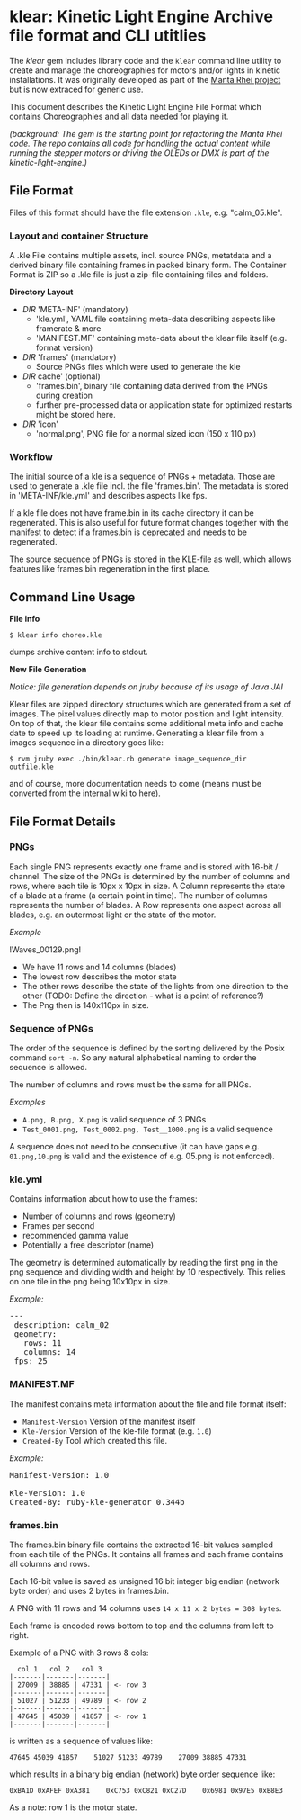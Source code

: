 # klear: Kinetic Light Engine Archive file format and CLI utitlies

The *klear* gem includes library code and the `klear` command line utility to
create and manage the choreographies for motors and/or lights in kinetic
installations. It was originally developed as part of the [Manta Rhei
project][1] but is now extraced for generic use.  

[1]: http://www.artcom.de/en/projects/project/detail/manta-rhei/

This document describes the Kinetic Light Engine File Format which contains
Choreographies and all data needed for playing it.

*(background: The gem is the starting point for refactoring the Manta Rhei
code. The repo contains all code for handling the actual content while running
the stepper motors or driving the OLEDs or DMX is part of the
kinetic-light-engine.)*

## File Format

Files of this format should have the file extension `.kle`, e.g.
"calm_05.kle".

### Layout and container Structure

A .kle File contains multiple assets, incl. source PNGs, metatdata and a
derived binary file containing frames in packed binary form. The Container
Format is ZIP so a .kle file is just a zip-file containing files and folders.

**Directory Layout**

+ *DIR* 'META-INF' (mandatory)
    + 'kle.yml', YAML file containing meta-data describing aspects like framerate & more
    + 'MANIFEST.MF' containing meta-data about the klear file itself (e.g.
      format version)
+ *DIR* 'frames' (mandatory)
    + Source PNGs files which were used to generate the kle
+ *DIR* cache' (optional)
    + 'frames.bin', binary file containing data derived from the PNGs during
      creation
    + further pre-processed data or application state for optimized restarts
      might be stored here.
+ *DIR* 'icon'
    + 'normal.png', PNG file for a normal sized icon (150 x 110 px)

### Workflow

The initial source of a kle is a sequence of PNGs + metadata. Those are used to generate a .kle file incl. the file 'frames.bin'. The metadata is stored in 'META-INF/kle.yml' and describes aspects like fps.

If a kle file does not have frame.bin in its cache directory it can be regenerated. This is also useful for future format changes together with the manifest to detect if a frames.bin is deprecated and needs to be regenerated.

The source sequence of PNGs is stored in the KLE-file as well, which allows features like frames.bin regeneration in the first place.

## Command Line Usage

**File info**

    $ klear info choreo.kle

dumps archive content info to stdout.
 
**New File Generation**

*Notice: file generation depends on jruby because of its usage of Java JAI*

Klear files are zipped directory structures which are generated from a set of images. The pixel values directly map to motor position and light intensity. On top of that, the klear file contains some additional meta info and cache date to speed up its loading at runtime. Generating a klear file from a images sequence in a directory goes like:

    $ rvm jruby exec ./bin/klear.rb generate image_sequence_dir outfile.kle
    
and of course, more documentation needs to come (means must be converted from the internal wiki to here).


## File Format Details

### PNGs

Each single PNG represents exactly one frame and is stored with 16-bit / channel. The size of the PNGs is determined by the number of columns and rows, where each tile is 10px x 10px in size. A Column represents the state of a blade at a frame (a certain point in time). The number of columns represents the number of blades. A Row represents one aspect across all blades, e.g. an outermost light or the state of the motor.

*Example*

!Waves_00129.png!

* We have 11 rows and 14 columns (blades)
* The lowest row describes the motor state
* The other rows describe the state of the lights from one direction to the other (TODO:
  Define the direction - what is a point of reference?)
* The Png then is 140x110px in size.

### Sequence of PNGs

The order of the sequence is defined by the sorting delivered by the Posix command `sort -n`. So any natural alphabetical naming to order the sequence is allowed.

The number of columns and rows must be the same for all PNGs.

*Examples*

* `A.png, B.png, X.png` is valid sequence of 3 PNGs
* `Test_0001.png, Test_0002.png, Test__1000.png` is a valid sequence

A sequence does not need to be consecutive (it can have gaps e.g. `01.png,10.png` is valid and the existence of e.g. 05.png is not enforced).

### kle.yml

Contains information about how to use the frames:

 * Number of columns and rows (geometry)
 * Frames per second
 * recommended gamma value
 * Potentially a free descriptor (name)

The geometry is determined automatically by reading the first png in the png sequence and dividing width and height by 10 respectively. This relies on one tile in the png being 10x10px in size.

*Example:*
<pre>
---
 description: calm_02
 geometry:
   rows: 11
   columns: 14
 fps: 25
</pre>

### MANIFEST.MF

The manifest contains meta information about the file and file format itself:

 * `Manifest-Version` Version of the manifest itself
 * `Kle-Version` Version of the kle-file format (e.g. `1.0`)
 * `Created-By` Tool which created this file.

*Example:*

<pre>
Manifest-Version: 1.0

Kle-Version: 1.0
Created-By: ruby-kle-generator 0.344b
</pre>

### frames.bin

The frames.bin binary file contains the extracted 16-bit values sampled from each tile of the PNGs. It contains all frames and each frame contains all columns and rows.

Each 16-bit value is saved as unsigned 16 bit integer big endian (network byte order) and uses 2 bytes in frames.bin.

A PNG with 11 rows and 14 columns uses `14 x 11 x 2 bytes = 308 bytes`.

Each frame is encoded rows bottom to top and the columns from left to right.

Example of a PNG with 3 rows & cols:

      col 1   col 2   col 3
    |-------|-------|-------|
    | 27009 | 38885 | 47331 | <- row 3
    |-------|-------|-------|
    | 51027 | 51233 | 49789 | <- row 2
    |-------|-------|-------|
    | 47645 | 45039 | 41857 | <- row 1
    |-------|-------|-------|

is written as a sequence of values like:

    47645 45039 41857    51027 51233 49789    27009 38885 47331


which results in a binary big endian (network) byte order sequence like:

    0xBA1D 0xAFEF 0xA381    0xC753 0xC821 0xC27D    0x6981 0x97E5 0xB8E3

As a note: row 1 is the motor state.
